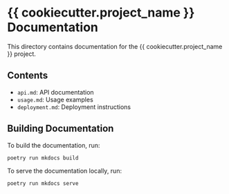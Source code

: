 # {{ cookiecutter.project_name }} Documentation

This directory contains documentation for the {{ cookiecutter.project_name }} project.

## Contents

- `api.md`: API documentation
- `usage.md`: Usage examples
- `deployment.md`: Deployment instructions

## Building Documentation

To build the documentation, run:

```bash
poetry run mkdocs build
```

To serve the documentation locally, run:

```bash
poetry run mkdocs serve
``` 